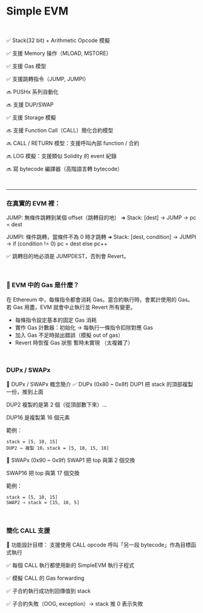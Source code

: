 # Simple EVM

<br>

✅ Stack(32 bit) + Arithmetic Opcode 模擬

✅ 支援 Memory 操作（MLOAD, MSTORE）

✅ 支援 Gas 模型

✅ 支援跳轉指令（JUMP, JUMPI）

🔜 PUSHx 系列自動化

🔜 支援 DUP/SWAP

✅ 支援 Storage 模擬

🔜 支援 Function Call（CALL）簡化合約模型

🔜  CALL / RETURN 模型：支援呼叫內部 function / 合約

🔜  LOG 模擬：支援類似 Solidity 的 event 紀錄

🔜  寫 bytecode 編譯器（高階語言轉 bytecode）




<br>

---

### 在真實的 EVM 裡：

JUMP: 無條件跳轉到某個 offset（跳轉目的地）
➜ Stack: [dest] → JUMP → pc = dest

JUMPI: 條件跳轉，當條件不為 0 時才跳轉
➜ Stack: [dest, condition] → JUMPI → if (condition != 0) pc = dest else pc++

✅ 跳轉目的地必須是 JUMPDEST，否則會 Revert。

<br>

### 📘 EVM 中的 Gas 是什麼？
在 Ethereum 中，每條指令都會消耗 Gas。當合約執行時，會累計使用的 Gas。若 Gas 用盡，EVM 就會中止執行並 Revert 所有變更。

* 每條指令設定基本的固定 Gas 消耗
* 實作 Gas 計數器：初始化 → 每執行一條指令扣除對應 Gas
* 加入 Gas 不足時拋出錯誤（模擬 out of gas）
* Revert 時恢復 Gas 狀態 暫時未實現 （太複雜了）

<br>

### DUPx / SWAPx

🔁 DUPx / SWAPx 概念簡介
✅ DUPx (0x80 ~ 0x8f)
DUP1 把 stack 的頂部複製一份，推到上面

DUP2 複製的是第 2 個（從頂部數下來）…

DUP16 是複製第 16 個元素

範例：
```text
stack = [5, 10, 15]
DUP2 → 複製 10，stack = [5, 10, 15, 10]
```

🔄 SWAPx (0x90 ~ 0x9f)
SWAP1 把 top 與第 2 個交換

SWAP16 把 top 與第 17 個交換

範例：
```text
stack = [5, 10, 15]
SWAP2 → stack = [15, 10, 5]
```

<br>

### 簡化 CALL 支援

🎯 功能設計目標：
支援使用 CALL opcode 呼叫「另一段 bytecode」作為目標函式執行

✅ 每個 CALL 執行都使用新的 SimpleEVM 執行子程式

✅ 模擬 CALL 的 Gas forwarding

✅ 子合約執行成功則回傳值到 stack

✅ 子合約失敗（OOG, exception）→ stack 推 0 表示失敗

